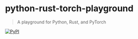 # python-rust-torch-playground

> A playground for Python, Rust, and PyTorch

[![PyPI](https://img.shields.io/pypi/pyversions/python-rust-torch-playground?style=for-the-badge&logo=pypi&logoColor=white)](https://pypi.org/project/python-rust-torch-playground)
